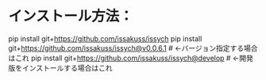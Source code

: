# インストール方法：

pip install git+https://github.com/issakuss/issych
pip install git+https://github.com/issakuss/issych@v0.0.6.1  # ←バージョン指定する場合はこれ
pip install git+https://github.com/issakuss/issych@develop  # ←開発版をインストールする場合はこれ
